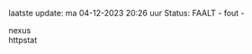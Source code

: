 laatste update: 
ma 04-12-2023 20:26   uur 
Status: FAALT - fout - 
<div class="service R">nexus</div><div class="service Y">httpstat</div>